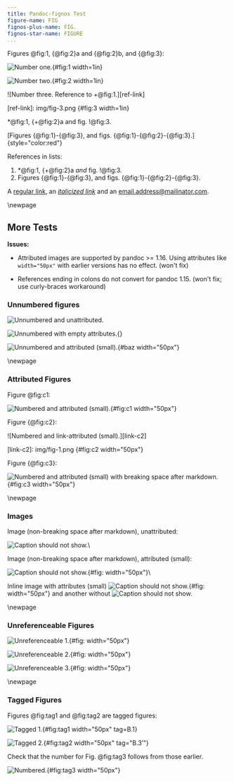 ```yaml
---
title: Pandoc-fignos Test
figure-name: FIG
fignos-plus-name: FIG.
fignos-star-name: FIGURE
...
```


Figures @fig:1, {@fig:2}a and {@fig:2}b, and {@fig:3}: 

![Number one.](img/fig-1.png){#fig:1 width=1in}

![Number two.](img/fig-2.png){#fig:2 width=1in}

![Number three. Reference to +@fig:1.][ref-link]

[ref-link]: img/fig-3.png {#fig:3 width=1in}

*@fig:1, {+@fig:2}a and fig. !@fig:3.

[Figures {@fig:1}-{@fig:3}, and figs. {@fig:1}-{@fig:2}-{@fig:3}.]{style="color:red"}

References in lists:

 1. \*@fig:1, {+@fig:2}a *and* fig. !@fig:3.
 2. Figures {@fig:1}-{@fig:3}, and figs. 
    {@fig:1}-{@fig:2}-{@fig:3}.

A [regular link](http://example.com/), an [*italicized link*](http://example.com/) and an email.address@mailinator.com.


\newpage

More Tests
----------

**Issues:**

  * Attributed images are supported by pandoc >= 1.16.  Using
    attributes like `width="50px"` with earlier versions has 
    no effect. (won't fix)

  * References ending in colons do not convert for pandoc 1.15.
    (won't fix; use curly-braces workaround)


### Unnumbered figures ###

![Unnumbered and unattributed.](img/fig-1.png)

![Unnumbered with empty attributes.](img/fig-1.png){}

![Unnumbered and attributed (small).](img/fig-1.png){#baz width="50px"}


\newpage

### Attributed Figures ###

Figure @fig:c1:

![Numbered and attributed (small).](img/fig-1.png){#fig:c1 width="50px"}

Figure {@fig:c2}:

![Numbered and link-attributed (small).][link-c2]

[link-c2]: img/fig-1.png {#fig:c2 width="50px"}

Figure {@fig:c3}:

![Numbered and attributed (small) with breaking space after markdown.](img/fig-1.png){#fig:c3 width="50px"} 


\newpage

### Images ###

Image (non-breaking space after markdown), unattributed:

![Caption should not show.](img/fig-1.png)\ 

Image (non-breaking space after markdown), attributed (small):

![Caption should not show.](img/fig-1.png){#fig: width="50px"}\ 

Inline image with attributes (small)
![Caption should not show.](img/fig-1.png){#fig: width="50px"}
and another without
![Caption should not show.](img/fig-1.png)


\newpage 

### Unreferenceable Figures ###

![Unreferenceable 1.](img/fig-1.png){#fig: width="50px"}

![Unreferenceable 2.](img/fig-1.png){#fig: width="50px"}

![Unreferenceable 3.](img/fig-1.png){#fig: width="50px"}


\newpage

### Tagged Figures ###

Figures @fig:tag1 and @fig:tag2 are tagged figures:

![Tagged 1.](img/fig-1.png){#fig:tag1 width="50px" tag=B.1}

![Tagged 2.](img/fig-1.png){#fig:tag2 width="50px" tag="$\text{B.3}'$"}

Check that the number for Fig. @fig:tag3 follows from those earlier.

![Numbered.](img/fig-1.png){#fig:tag3 width="50px"}

